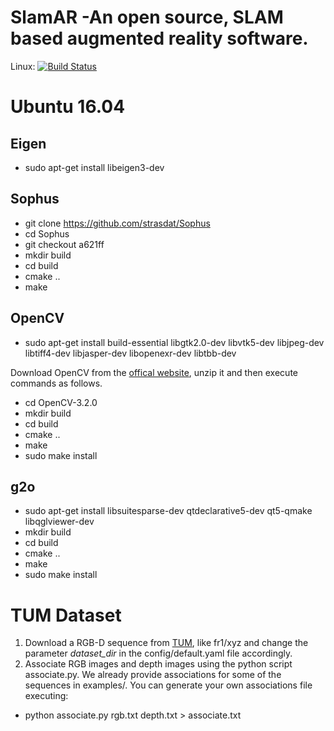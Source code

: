 SlamAR -An open source, SLAM based augmented reality software.
================================
Linux: [![Build Status](https://travis-ci.org/RainerKuemmerle/g2o.svg?branch=master)](https://travis-ci.org/RainerKuemmerle/g2o)
# Ubuntu 16.04
## Eigen
- sudo apt-get install libeigen3-dev

## Sophus
- git clone https://github.com/strasdat/Sophus
- cd Sophus
- git checkout a621ff
- mkdir build
- cd build
- cmake ..
- make 

## OpenCV
- sudo apt-get install build-essential libgtk2.0-dev libvtk5-dev libjpeg-dev libtiff4-dev libjasper-dev libopenexr-dev libtbb-dev

Download OpenCV from the [offical website](https://github.com/opencv/opencv/archive/3.2.0.zip), unzip it and then execute commands as follows.
- cd OpenCV-3.2.0
- mkdir build
- cd build
- cmake ..
- make 
- sudo make install

## g2o
- sudo apt-get install libsuitesparse-dev qtdeclarative5-dev qt5-qmake libqglviewer-dev
- mkdir build
- cd build
- cmake ..
- make 
- sudo make install

# TUM Dataset
1. Download a RGB-D sequence from [TUM](http://vision.in.tum.de/data/datasets/rgbd-dataset/download), like fr1/xyz and change the parameter *dataset_dir* in the config/default.yaml file accordingly.  
2. Associate RGB images and depth images using the python script associate.py. We already provide associations for some of the sequences in examples/. You can generate your own associations file executing:
- python associate.py rgb.txt depth.txt > associate.txt